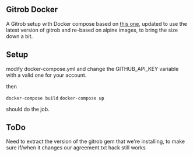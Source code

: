 Gitrob Docker
--

A Gitrob setup with Docker compose based on [this one](https://github.com/met-office-lab/gitrob-docker), updated to use the latest version of gitrob and re-based on alpine images, to bring the size down a bit.

Setup
--

modify docker-compose.yml and change the GITHUB_API_KEY variable with a valid one for your account.

then 

`docker-compose build`
`docker-compose up`

should do the job.

ToDo
--

Need to extract the version of the gitrob gem that we're installing, to make sure if/when it changes our agreement.txt hack still works